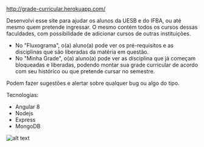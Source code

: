 http://grade-curricular.herokuapp.com/

Desenvolvi esse site para ajudar os alunos da UESB e do IFBA, ou até mesmo quem pretende ingressar.
O mesmo contém todos os cursos dessas faculdades, com possibilidade de adicionar cursos de outras instituições.

- No "Fluxograma", o(a) aluno(a) pode ver os pré-requisitos e as disciplinas que são liberadas da matéria em questão.
- No "Minha Grade", o(a) aluno(a) pode ver as disciplina que já começam bloqueadas e liberadas, podendo montar sua grade curricular de acordo com seu histórico ou que pretende cursar no semestre.

Podem fazer sugestões e alertar sobre qualquer bug ou algo do tipo.

Tecnologias:
- Angular 8
- Nodejs
- Express
- MongoDB

![alt text](https://i.ibb.co/RQHTztr/EOn-Oz-Rz-W4-AAWjn0.jpg)
